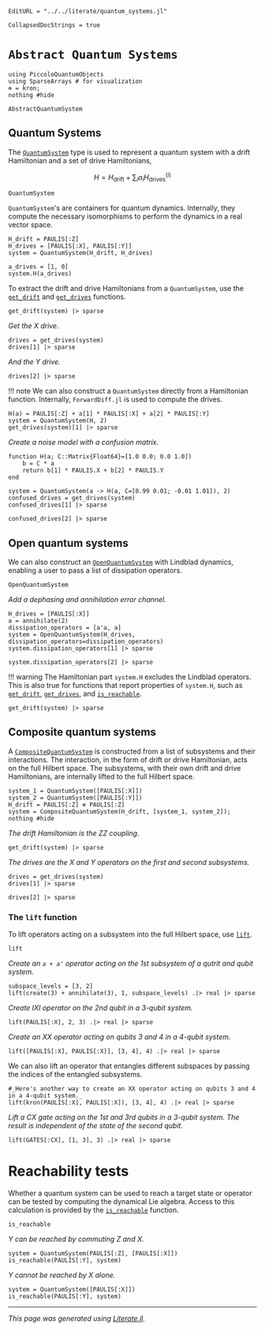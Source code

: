```@meta
EditURL = "../../literate/quantum_systems.jl"
```

```@meta
CollapsedDocStrings = true
```

# `Abstract Quantum Systems`

````@example quantum_systems
using PiccoloQuantumObjects
using SparseArrays # for visualization
⊗ = kron;
nothing #hide
````

```@docs; canonical = false
AbstractQuantumSystem
```

## Quantum Systems

The [`QuantumSystem`](@ref) type is used to represent a quantum system with a drift
Hamiltonian and a set of drive Hamiltonians,

```math
H = H_{\text{drift}} + \sum_i a_i H_{\text{drives}}^{(i)}
```

```@docs; canonical = false
QuantumSystem
```

`QuantumSystem`'s are containers for quantum dynamics. Internally, they compute the
necessary isomorphisms to perform the dynamics in a real vector space.

````@example quantum_systems
H_drift = PAULIS[:Z]
H_drives = [PAULIS[:X], PAULIS[:Y]]
system = QuantumSystem(H_drift, H_drives)

a_drives = [1, 0]
system.H(a_drives)
````

To extract the drift and drive Hamiltonians from a `QuantumSystem`, use the
[`get_drift`](@ref) and [`get_drives`](@ref) functions.

````@example quantum_systems
get_drift(system) |> sparse
````

_Get the X drive._

````@example quantum_systems
drives = get_drives(system)
drives[1] |> sparse
````

_And the Y drive._

````@example quantum_systems
drives[2] |> sparse
````

!!! note
    We can also construct a `QuantumSystem` directly from a Hamiltonian function. Internally,
    `ForwardDiff.jl` is used to compute the drives.

````@example quantum_systems
H(a) = PAULIS[:Z] + a[1] * PAULIS[:X] + a[2] * PAULIS[:Y]
system = QuantumSystem(H, 2)
get_drives(system)[1] |> sparse
````

_Create a noise model with a confusion matrix._

````@example quantum_systems
function H(a; C::Matrix{Float64}=[1.0 0.0; 0.0 1.0])
    b = C * a
    return b[1] * PAULIS.X + b[2] * PAULIS.Y
end

system = QuantumSystem(a -> H(a, C=[0.99 0.01; -0.01 1.01]), 2)
confused_drives = get_drives(system)
confused_drives[1] |> sparse
````

````@example quantum_systems
confused_drives[2] |> sparse
````

## Open quantum systems

We can also construct an [`OpenQuantumSystem`](@ref) with Lindblad dynamics, enabling
a user to pass a list of dissipation operators.

```@docs; canonical = false
OpenQuantumSystem
```

_Add a dephasing and annihilation error channel._

````@example quantum_systems
H_drives = [PAULIS[:X]]
a = annihilate(2)
dissipation_operators = [a'a, a]
system = OpenQuantumSystem(H_drives, dissipation_operators=dissipation_operators)
system.dissipation_operators[1] |> sparse
````

````@example quantum_systems
system.dissipation_operators[2] |> sparse
````

!!! warning
    The Hamiltonian part `system.H` excludes the Lindblad operators. This is also true
    for functions that report properties of `system.H`, such as [`get_drift`](@ref),
    [`get_drives`](@ref), and [`is_reachable`](@ref).

````@example quantum_systems
get_drift(system) |> sparse
````

## Composite quantum systems

A [`CompositeQuantumSystem`](@ref) is constructed from a list of subsystems and their
interactions. The interaction, in the form of drift or drive Hamiltonian, acts on the full
Hilbert space. The subsystems, with their own drift and drive Hamiltonians, are internally
lifted to the full Hilbert space.

````@example quantum_systems
system_1 = QuantumSystem([PAULIS[:X]])
system_2 = QuantumSystem([PAULIS[:Y]])
H_drift = PAULIS[:Z] ⊗ PAULIS[:Z]
system = CompositeQuantumSystem(H_drift, [system_1, system_2]);
nothing #hide
````

_The drift Hamiltonian is the ZZ coupling._

````@example quantum_systems
get_drift(system) |> sparse
````

_The drives are the X and Y operators on the first and second subsystems._

````@example quantum_systems
drives = get_drives(system)
drives[1] |> sparse
````

````@example quantum_systems
drives[2] |> sparse
````

### The `lift` function

To lift operators acting on a subsystem into the full Hilbert space, use [`lift`](@ref).
```@docs; canonical = false
lift
```

_Create an `a + a'` operator acting on the 1st subsystem of a qutrit and qubit system._

````@example quantum_systems
subspace_levels = [3, 2]
lift(create(3) + annihilate(3), 1, subspace_levels) .|> real |> sparse
````

_Create IXI operator on the 2nd qubit in a 3-qubit system._

````@example quantum_systems
lift(PAULIS[:X], 2, 3) .|> real |> sparse
````

_Create an XX operator acting on qubits 3 and 4 in a 4-qubit system._

````@example quantum_systems
lift([PAULIS[:X], PAULIS[:X]], [3, 4], 4) .|> real |> sparse
````

We can also lift an operator that entangles different subspaces by passing the indices
of the entangled subsystems.

````@example quantum_systems
#_Here's another way to create an XX operator acting on qubits 3 and 4 in a 4-qubit system._
lift(kron(PAULIS[:X], PAULIS[:X]), [3, 4], 4) .|> real |> sparse
````

_Lift a CX gate acting on the 1st and 3rd qubits in a 3-qubit system._
_The result is independent of the state of the second qubit._

````@example quantum_systems
lift(GATES[:CX], [1, 3], 3) .|> real |> sparse
````

# Reachability tests

Whether a quantum system can be used to reach a target state or operator can be tested
by computing the dynamical Lie algebra. Access to this calculation is provided by the
[`is_reachable`](@ref) function.
```@docs; canonical = false
is_reachable
```

_Y can be reached by commuting Z and X._

````@example quantum_systems
system = QuantumSystem(PAULIS[:Z], [PAULIS[:X]])
is_reachable(PAULIS[:Y], system)
````

_Y cannot be reached by X alone._

````@example quantum_systems
system = QuantumSystem([PAULIS[:X]])
is_reachable(PAULIS[:Y], system)
````

---

*This page was generated using [Literate.jl](https://github.com/fredrikekre/Literate.jl).*

